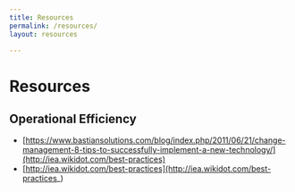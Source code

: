 ```yaml
---
title: Resources
permalink: /resources/
layout: resources

---
```


# Resources

## Operational Efficiency
- [https://www.bastiansolutions.com/blog/index.php/2011/06/21/change-management-8-tips-to-successfully-implement-a-new-technology/](http://iea.wikidot.com/best-practices)
- [http://iea.wikidot.com/best-practices](http://iea.wikidot.com/best-practices_)
